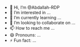 - 👋 Hi, I’m @Abdallah-RDP
- 👀 I’m interested in ...
- 🌱 I’m currently learning ...
- 💞️ I’m looking to collaborate on ...
- 📫 How to reach me ...
- 😄 Pronouns: ...
- ⚡ Fun fact: ...

<!---
Abdallah-RDP/Abdallah-RDP is a ✨ special ✨ repository because its `README.md` (this file) appears on your GitHub profile.
You can click the Preview link to take a look at your changes.
--->
